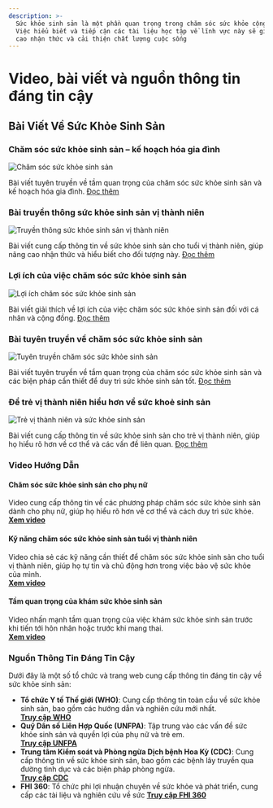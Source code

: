```yaml
---
description: >-
  Sức khỏe sinh sản là một phần quan trọng trong chăm sóc sức khỏe cộng đồng.
  Việc hiểu biết và tiếp cận các tài liệu học tập về lĩnh vực này sẽ giúp nâng
  cao nhận thức và cải thiện chất lượng cuộc sống
---
```


# Video, bài viết và nguồn thông tin đáng tin cậy

## Bài Viết Về Sức Khỏe Sinh Sản

### Chăm sóc sức khỏe sinh sản – kế hoạch hóa gia đình

![Chăm sóc sức khỏe sinh sản](https://tse1.mm.bing.net/th?id=OIP.sk43VK8G8ODeWLKlznKzJAHaEK\&pid=Api)

Bài viết tuyên truyền về tầm quan trọng của chăm sóc sức khỏe sinh sản và kế hoạch hóa gia đình. [Đọc thêm](https://trungtamytekesach.vn/tin-tuc/bai-tuyen-truyen-ve-%E2%80%9Ccham-soc-suc-khoe-sinh-san-%E2%80%93-ke-hoach-hoa-gia-dinh%E2%80%9D)

### Bài truyền thông sức khỏe sinh sản vị thành niên

![Truyền thông sức khỏe sinh sản vị thành niên](https://tse3.mm.bing.net/th?id=OIP.sQFzOGvZiyVdgf-Nzi3ICAHaFj\&pid=Api)

Bài viết cung cấp thông tin về sức khỏe sinh sản cho tuổi vị thành niên, giúp nâng cao nhận thức và hiểu biết cho đối tượng này. [Đọc thêm](https://tytphuongphutrung.medinet.gov.vn/chuyen-muc/bai-truyen-thong-suc-khoe-sinh-san-vi-thanh-nien-cmobile11043-156299.aspx)

### Lợi ích của việc chăm sóc sức khỏe sinh sản

![Lợi ích chăm sóc sức khỏe sinh sản](https://tse2.mm.bing.net/th?id=OIP.XgBMni82lHzmd0jBiGbSxQHaF0\&pid=Api)

Bài viết giải thích về lợi ích của việc chăm sóc sức khỏe sinh sản đối với cá nhân và cộng đồng. [Đọc thêm](https://lamdongcdc.vn/quan-ly-nha-nuoc/quan-ly-nha-nuoc-ve-y-te/loi-ich-cua-viec-cham-soc-suc-khoe-sinh-san.html)

### Bài tuyên truyền về chăm sóc sức khỏe sinh sản

![Tuyên truyền chăm sóc sức khỏe sinh sản](https://tse4.mm.bing.net/th?id=OIP.vvEtGIfid3nyanqb91wDyQHaEL\&pid=Api)

Bài viết tuyên truyền về tầm quan trọng của chăm sóc sức khỏe sinh sản và các biện pháp cần thiết để duy trì sức khỏe sinh sản tốt. [Đọc thêm](https://mnatuhiep.edu.vn/tai-nguyen/bai-tuyen-truyen-ve-cham-soc-suc-khoe-sinh-san-lop-nt-d3-.html)

### Để trẻ vị thành niên hiểu hơn về sức khoẻ sinh sản

![Trẻ vị thành niên và sức khỏe sinh sản](https://tse2.mm.bing.net/th?id=OIP.fNi_BfLHPdX3qLJ3Y2s6rgHaBb\&pid=Api)

Bài viết cung cấp thông tin về sức khỏe sinh sản cho trẻ vị thành niên, giúp họ hiểu rõ hơn về cơ thể và các vấn đề liên quan. [Đọc thêm](https://syt.daknong.gov.vn/dan-so-khhgd/de-tre-vi-thanh-nien-hieu-hon-ve-suc-khoe-sinh-san.html)

### Video Hướng Dẫn

#### Chăm sóc sức khỏe sinh sản cho phụ nữ

Video cung cấp thông tin về các phương pháp chăm sóc sức khỏe sinh sản dành cho phụ nữ, giúp họ hiểu rõ hơn về cơ thể và cách duy trì sức khỏe.\
[**Xem video**](https://www.youtube.com/watch?v=by7lSJJeE70)



#### Kỹ năng chăm sóc sức khỏe sinh sản tuổi vị thành niên

Video chia sẻ các kỹ năng cần thiết để chăm sóc sức khỏe sinh sản cho tuổi vị thành niên, giúp họ tự tin và chủ động hơn trong việc bảo vệ sức khỏe của mình.\
[**Xem video**](https://www.youtube.com/watch?v=x_5E9MQW0VA)

#### Tầm quan trọng của khám sức khỏe sinh sản

Video nhấn mạnh tầm quan trọng của việc khám sức khỏe sinh sản trước khi tiến tới hôn nhân hoặc trước khi mang thai.\
[**Xem video**](https://www.youtube.com/watch?v=yHaZlZG-1DI)

### Nguồn Thông Tin Đáng Tin Cậy

Dưới đây là một số tổ chức và trang web cung cấp thông tin đáng tin cậy về sức khỏe sinh sản:

* **Tổ chức Y tế Thế giới (WHO)**: Cung cấp thông tin toàn cầu về sức khỏe sinh sản, bao gồm các hướng dẫn và nghiên cứu mới nhất.\
  [**Truy cập WHO**](https://www.who.int)
* **Quỹ Dân số Liên Hợp Quốc (UNFPA)**: Tập trung vào các vấn đề sức khỏe sinh sản và quyền lợi của phụ nữ và trẻ em.\
  [**Truy cập UNFPA**](https://www.unfpa.org)
* **Trung tâm Kiểm soát và Phòng ngừa Dịch bệnh Hoa Kỳ (CDC)**: Cung cấp thông tin về sức khỏe sinh sản, bao gồm các bệnh lây truyền qua đường tình dục và các biện pháp phòng ngừa.\
  [**Truy cập CDC**](https://www.cdc.gov)
* **FHI 360**: Tổ chức phi lợi nhuận chuyên về sức khỏe và phát triển, cung cấp các tài liệu và nghiên cứu về sức [**Truy cập FHI 360**](https://www.fhi360.org)
